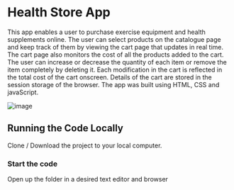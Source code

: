# Health Store App

This app enables a user to purchase exercise equipment and health supplements online. The user can select products on the catalogue page and keep track of them by viewing the cart page that updates in real time. The cart page also monitors the cost of all the products added to the cart. The user can increase or decrease the quantity of each item or remove the item completely by deleting it. Each modification in the cart is reflected in the total cost of the cart onscreen. Details of the cart are stored in the session storage of the browser. The app was built using HTML, CSS and javaScript.

![image](https://github.com/johnnyd81/health-shop/assets/95863021/6899dc5f-3cae-47fb-b629-c405b660c7a2)


## Running the Code Locally

Clone / Download the project to your local computer.

### Start the code

Open up the folder in a desired text editor and browser 

